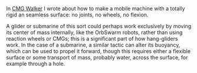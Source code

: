 In [CMG Walker](cmg-walker.md) I wrote about how to make a mobile
machine with a totally rigid an seamless surface: no joints, no
wheels, no flexion.

A glider or submarine of this sort could perhaps work exclusively by
moving its center of mass internally, like the OrbSwarm robots, rather
than using reaction wheels or CMGs; this is a significant part of how
hang-gliders work.  In the case of a submarine, a similar tactic can
alter its buoyancy, which can be used to propel it forward, though
this requires either a flexible surface or some transport of mass,
probably water, across the surface, for example through a hole.
